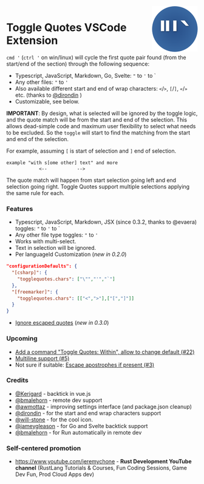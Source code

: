 <img src="./icon.png" alt="logo" width="120" align="right" />

# Toggle Quotes VSCode Extension

`cmd '` (`ctrl '` on win/linux) will cycle the first quote pair found (from the start/end of the section) through the following sequence: 

- Typescript, JavaScript, Markdown, Go, Svelte: `"` to `'` to ` 
- Any other files: `"` to `'`
- Also available different start and end of wrap characters: `<`/`>`, `[`/`]`, `«`/`»` etc. (thanks to [@dirondin](https://github.com/dirondin) )
- Customizable, see below.

**IMPORTANT**: By design, what is selected will be ignored by the toggle logic, and the quote match will be from the start and end of the selection. This allows dead-simple code and maximum user flexibility to select what needs to be excluded. So the `toggle` will start to find the matching from the start and end of the selection.

For example, assuming `[` is start of selection and `]` end of selection.

```
example "with s[ome other] text" and more
            <--           -->
```

The quote match will happen from start selection going left and end selection going right. Toggle Quotes support multiple selections applying the same rule for each.

### Features

- Typescript, JavaScript, Markdown, JSX (since 0.3.2, thanks to @evaera) toggles: `"` to `'` to ` 
- Any other file type toggles: `"` to `'`
- Works with multi-select.
- Text in selection will be ignored.
- Per languageId Customization (_new in 0.2.0_)
```json
"configurationDefaults": {          
  "[csharp]": {
    "togglequotes.chars": ["\"","'","`"]
  },
  "[freemarker]": {
    "togglequotes.chars": [["<",">"],["[","]"]]
  }
}
```
- [Ignore escaped quotes](https://github.com/BriteSnow/vscode-toggle-quotes/issues/4) (_new in 0.3.0_)


### Upcoming

- [Add a command "Toggle Quotes: Within", allow to change default (#22)](https://github.com/BriteSnow/vscode-toggle-quotes/issues/22)
- [Multiline support (#5)](https://github.com/BriteSnow/vscode-toggle-quotes/issues/5)
- Not sure if suitable: [Escape apostrophes if present (#3)](https://github.com/BriteSnow/vscode-toggle-quotes/issues/3)

### Credits

- [@Kerigard](https://github.com/Kerigard) - backtick in vue.js
- [@bmalehorn](https://github.com/bmalehorn) - remote dev support
- [@awmottaz](https://github.com/awmottaz) - improving settings interface (and package.json cleanup)
- [@dirondin](https://github.com/dirondin) - for the start and end wrap characters support
- [@will-stone](https://github.com/will-stone) - for the cool icon.
- [@jameygleason](https://github.com/jameygleason) - for Go and Svelte backtick support
- [@bmalehorn](https://github.com/bmalehorn) - for Run automatically in remote dev

### Self-centered promotion

- https://www.youtube.com/jeremychone - **Rust Development YouTube channel** (RustLang Tutorials & Courses, Fun Coding Sessions, Game Dev Fun, Prod Cloud Apps dev)

